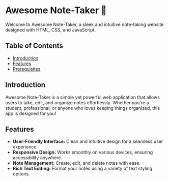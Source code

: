 # Awesome Note-Taker 📝

Welcome to Awesome Note-Taker, a sleek and intuitive note-taking website designed with HTML, CSS, and JavaScript.

## Table of Contents

- [Introduction](#introduction)
- [Features](#features)
- [Prerequisites](#Prerequisites)
  
## Introduction

Awesome Note-Taker is a simple yet powerful web application that allows users to take, edit, and organize notes effortlessly. Whether you're a student, professional, or anyone who loves keeping things organized, this app is designed for you!


## Features

- **User-Friendly Interface:** Clean and intuitive design for a seamless user experience.
- **Responsive Design:** Works smoothly on various devices, ensuring accessibility anywhere.
- **Note Management:** Create, edit, and delete notes with ease.
- **Rich Text Editing:** Format your notes using a variety of text styling options.
